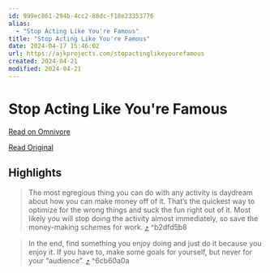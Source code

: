 ```yaml
---
id: 999ec861-294b-4cc2-88dc-f18e23353776
alias:
  - "Stop Acting Like You're Famous"
title: "Stop Acting Like You're Famous"
date: 2024-04-17 15:46:02
url: https://ajkprojects.com/stopactinglikeyourefamous
created: 2024-04-21
modified: 2024-04-21
---
```


# Stop Acting Like You're Famous

[Read on Omnivore](https://omnivore.app/me/https-ajkprojects-com-stopactinglikeyourefamous-18eec859113)

[Read Original](https://ajkprojects.com/stopactinglikeyourefamous)

## Highlights

> The most egregious thing you can do with any activity is daydream about how you can make money off of it. That’s the quickest way to optimize for the wrong things and suck the fun right out of it. Most likely you will stop doing the activity almost immediately, so save the money-making schemes for work. [⤴️](https://omnivore.app/me/https-ajkprojects-com-stopactinglikeyourefamous-18eec859113#b2dfd5b8-bc6a-4db7-a93e-1e3d4d54413c)  ^b2dfd5b8

> In the end, find something you enjoy doing and just do it because you enjoy it. If you have to, make some goals for yourself, but never for your “audience”. [⤴️](https://omnivore.app/me/https-ajkprojects-com-stopactinglikeyourefamous-18eec859113#6cb60a0a-1db2-4ddb-9aca-cd43e23af92f)  ^6cb60a0a

